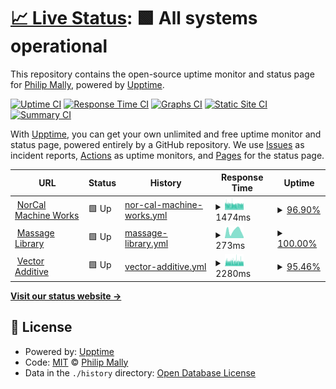 # [📈 Live Status](https://drphil3d.github.io/uptime): <!--live status--> **🟩 All systems operational**

This repository contains the open-source uptime monitor and status page for [Philip Mally](www.vectormfg.net), powered by [Upptime](https://github.com/upptime/upptime).

[![Uptime CI](https://github.com/drphil3d/uptime/workflows/Uptime%20CI/badge.svg)](https://github.com/drphil3d/uptime/actions?query=workflow%3A%22Uptime+CI%22)
[![Response Time CI](https://github.com/drphil3d/uptime/workflows/Response%20Time%20CI/badge.svg)](https://github.com/drphil3d/uptime/actions?query=workflow%3A%22Response+Time+CI%22)
[![Graphs CI](https://github.com/drphil3d/uptime/workflows/Graphs%20CI/badge.svg)](https://github.com/drphil3d/uptime/actions?query=workflow%3A%22Graphs+CI%22)
[![Static Site CI](https://github.com/drphil3d/uptime/workflows/Static%20Site%20CI/badge.svg)](https://github.com/drphil3d/uptime/actions?query=workflow%3A%22Static+Site+CI%22)
[![Summary CI](https://github.com/drphil3d/uptime/workflows/Summary%20CI/badge.svg)](https://github.com/drphil3d/uptime/actions?query=workflow%3A%22Summary+CI%22)

With [Upptime](https://upptime.js.org), you can get your own unlimited and free uptime monitor and status page, powered entirely by a GitHub repository. We use [Issues](https://github.com/drphil3d/uptime/issues) as incident reports, [Actions](https://github.com/drphil3d/uptime/actions) as uptime monitors, and [Pages](https://drphil3d.github.io/uptime) for the status page.

<!--start: status pages-->
<!-- This summary is generated by Upptime (https://github.com/upptime/upptime) -->
<!-- Do not edit this manually, your changes will be overwritten -->
<!-- prettier-ignore -->
| URL | Status | History | Response Time | Uptime |
| --- | ------ | ------- | ------------- | ------ |
| <img alt="" src="https://favicons.githubusercontent.com/norcalmachine.com" height="13"> [NorCal Machine Works](https://norcalmachine.com) | 🟩 Up | [nor-cal-machine-works.yml](https://github.com/drphil3d/uptime/commits/HEAD/history/nor-cal-machine-works.yml) | <details><summary><img alt="Response time graph" src="./graphs/nor-cal-machine-works/response-time-week.png" height="20"> 1474ms</summary><br><a href="https://drphil3d.github.io/uptime/history/nor-cal-machine-works"><img alt="Response time 1620" src="https://img.shields.io/endpoint?url=https%3A%2F%2Fraw.githubusercontent.com%2Fdrphil3d%2Fuptime%2FHEAD%2Fapi%2Fnor-cal-machine-works%2Fresponse-time.json"></a><br><a href="https://drphil3d.github.io/uptime/history/nor-cal-machine-works"><img alt="24-hour response time 1478" src="https://img.shields.io/endpoint?url=https%3A%2F%2Fraw.githubusercontent.com%2Fdrphil3d%2Fuptime%2FHEAD%2Fapi%2Fnor-cal-machine-works%2Fresponse-time-day.json"></a><br><a href="https://drphil3d.github.io/uptime/history/nor-cal-machine-works"><img alt="7-day response time 1474" src="https://img.shields.io/endpoint?url=https%3A%2F%2Fraw.githubusercontent.com%2Fdrphil3d%2Fuptime%2FHEAD%2Fapi%2Fnor-cal-machine-works%2Fresponse-time-week.json"></a><br><a href="https://drphil3d.github.io/uptime/history/nor-cal-machine-works"><img alt="30-day response time 1528" src="https://img.shields.io/endpoint?url=https%3A%2F%2Fraw.githubusercontent.com%2Fdrphil3d%2Fuptime%2FHEAD%2Fapi%2Fnor-cal-machine-works%2Fresponse-time-month.json"></a><br><a href="https://drphil3d.github.io/uptime/history/nor-cal-machine-works"><img alt="1-year response time 1620" src="https://img.shields.io/endpoint?url=https%3A%2F%2Fraw.githubusercontent.com%2Fdrphil3d%2Fuptime%2FHEAD%2Fapi%2Fnor-cal-machine-works%2Fresponse-time-year.json"></a></details> | <details><summary><a href="https://drphil3d.github.io/uptime/history/nor-cal-machine-works">96.90%</a></summary><a href="https://drphil3d.github.io/uptime/history/nor-cal-machine-works"><img alt="All-time uptime 90.80%" src="https://img.shields.io/endpoint?url=https%3A%2F%2Fraw.githubusercontent.com%2Fdrphil3d%2Fuptime%2FHEAD%2Fapi%2Fnor-cal-machine-works%2Fuptime.json"></a><br><a href="https://drphil3d.github.io/uptime/history/nor-cal-machine-works"><img alt="24-hour uptime 100.00%" src="https://img.shields.io/endpoint?url=https%3A%2F%2Fraw.githubusercontent.com%2Fdrphil3d%2Fuptime%2FHEAD%2Fapi%2Fnor-cal-machine-works%2Fuptime-day.json"></a><br><a href="https://drphil3d.github.io/uptime/history/nor-cal-machine-works"><img alt="7-day uptime 96.90%" src="https://img.shields.io/endpoint?url=https%3A%2F%2Fraw.githubusercontent.com%2Fdrphil3d%2Fuptime%2FHEAD%2Fapi%2Fnor-cal-machine-works%2Fuptime-week.json"></a><br><a href="https://drphil3d.github.io/uptime/history/nor-cal-machine-works"><img alt="30-day uptime 96.45%" src="https://img.shields.io/endpoint?url=https%3A%2F%2Fraw.githubusercontent.com%2Fdrphil3d%2Fuptime%2FHEAD%2Fapi%2Fnor-cal-machine-works%2Fuptime-month.json"></a><br><a href="https://drphil3d.github.io/uptime/history/nor-cal-machine-works"><img alt="1-year uptime 90.80%" src="https://img.shields.io/endpoint?url=https%3A%2F%2Fraw.githubusercontent.com%2Fdrphil3d%2Fuptime%2FHEAD%2Fapi%2Fnor-cal-machine-works%2Fuptime-year.json"></a></details>
| <img alt="" src="https://favicons.githubusercontent.com/massagelibrary.com" height="13"> [Massage Library](https://massagelibrary.com) | 🟩 Up | [massage-library.yml](https://github.com/drphil3d/uptime/commits/HEAD/history/massage-library.yml) | <details><summary><img alt="Response time graph" src="./graphs/massage-library/response-time-week.png" height="20"> 273ms</summary><br><a href="https://drphil3d.github.io/uptime/history/massage-library"><img alt="Response time 872" src="https://img.shields.io/endpoint?url=https%3A%2F%2Fraw.githubusercontent.com%2Fdrphil3d%2Fuptime%2FHEAD%2Fapi%2Fmassage-library%2Fresponse-time.json"></a><br><a href="https://drphil3d.github.io/uptime/history/massage-library"><img alt="24-hour response time 37" src="https://img.shields.io/endpoint?url=https%3A%2F%2Fraw.githubusercontent.com%2Fdrphil3d%2Fuptime%2FHEAD%2Fapi%2Fmassage-library%2Fresponse-time-day.json"></a><br><a href="https://drphil3d.github.io/uptime/history/massage-library"><img alt="7-day response time 273" src="https://img.shields.io/endpoint?url=https%3A%2F%2Fraw.githubusercontent.com%2Fdrphil3d%2Fuptime%2FHEAD%2Fapi%2Fmassage-library%2Fresponse-time-week.json"></a><br><a href="https://drphil3d.github.io/uptime/history/massage-library"><img alt="30-day response time 279" src="https://img.shields.io/endpoint?url=https%3A%2F%2Fraw.githubusercontent.com%2Fdrphil3d%2Fuptime%2FHEAD%2Fapi%2Fmassage-library%2Fresponse-time-month.json"></a><br><a href="https://drphil3d.github.io/uptime/history/massage-library"><img alt="1-year response time 872" src="https://img.shields.io/endpoint?url=https%3A%2F%2Fraw.githubusercontent.com%2Fdrphil3d%2Fuptime%2FHEAD%2Fapi%2Fmassage-library%2Fresponse-time-year.json"></a></details> | <details><summary><a href="https://drphil3d.github.io/uptime/history/massage-library">100.00%</a></summary><a href="https://drphil3d.github.io/uptime/history/massage-library"><img alt="All-time uptime 99.43%" src="https://img.shields.io/endpoint?url=https%3A%2F%2Fraw.githubusercontent.com%2Fdrphil3d%2Fuptime%2FHEAD%2Fapi%2Fmassage-library%2Fuptime.json"></a><br><a href="https://drphil3d.github.io/uptime/history/massage-library"><img alt="24-hour uptime 100.00%" src="https://img.shields.io/endpoint?url=https%3A%2F%2Fraw.githubusercontent.com%2Fdrphil3d%2Fuptime%2FHEAD%2Fapi%2Fmassage-library%2Fuptime-day.json"></a><br><a href="https://drphil3d.github.io/uptime/history/massage-library"><img alt="7-day uptime 100.00%" src="https://img.shields.io/endpoint?url=https%3A%2F%2Fraw.githubusercontent.com%2Fdrphil3d%2Fuptime%2FHEAD%2Fapi%2Fmassage-library%2Fuptime-week.json"></a><br><a href="https://drphil3d.github.io/uptime/history/massage-library"><img alt="30-day uptime 100.00%" src="https://img.shields.io/endpoint?url=https%3A%2F%2Fraw.githubusercontent.com%2Fdrphil3d%2Fuptime%2FHEAD%2Fapi%2Fmassage-library%2Fuptime-month.json"></a><br><a href="https://drphil3d.github.io/uptime/history/massage-library"><img alt="1-year uptime 99.43%" src="https://img.shields.io/endpoint?url=https%3A%2F%2Fraw.githubusercontent.com%2Fdrphil3d%2Fuptime%2FHEAD%2Fapi%2Fmassage-library%2Fuptime-year.json"></a></details>
| <img alt="" src="https://favicons.githubusercontent.com/vectoradditive.com" height="13"> [Vector Additive](https://vectoradditive.com) | 🟩 Up | [vector-additive.yml](https://github.com/drphil3d/uptime/commits/HEAD/history/vector-additive.yml) | <details><summary><img alt="Response time graph" src="./graphs/vector-additive/response-time-week.png" height="20"> 2280ms</summary><br><a href="https://drphil3d.github.io/uptime/history/vector-additive"><img alt="Response time 2294" src="https://img.shields.io/endpoint?url=https%3A%2F%2Fraw.githubusercontent.com%2Fdrphil3d%2Fuptime%2FHEAD%2Fapi%2Fvector-additive%2Fresponse-time.json"></a><br><a href="https://drphil3d.github.io/uptime/history/vector-additive"><img alt="24-hour response time 2271" src="https://img.shields.io/endpoint?url=https%3A%2F%2Fraw.githubusercontent.com%2Fdrphil3d%2Fuptime%2FHEAD%2Fapi%2Fvector-additive%2Fresponse-time-day.json"></a><br><a href="https://drphil3d.github.io/uptime/history/vector-additive"><img alt="7-day response time 2280" src="https://img.shields.io/endpoint?url=https%3A%2F%2Fraw.githubusercontent.com%2Fdrphil3d%2Fuptime%2FHEAD%2Fapi%2Fvector-additive%2Fresponse-time-week.json"></a><br><a href="https://drphil3d.github.io/uptime/history/vector-additive"><img alt="30-day response time 2306" src="https://img.shields.io/endpoint?url=https%3A%2F%2Fraw.githubusercontent.com%2Fdrphil3d%2Fuptime%2FHEAD%2Fapi%2Fvector-additive%2Fresponse-time-month.json"></a><br><a href="https://drphil3d.github.io/uptime/history/vector-additive"><img alt="1-year response time 2294" src="https://img.shields.io/endpoint?url=https%3A%2F%2Fraw.githubusercontent.com%2Fdrphil3d%2Fuptime%2FHEAD%2Fapi%2Fvector-additive%2Fresponse-time-year.json"></a></details> | <details><summary><a href="https://drphil3d.github.io/uptime/history/vector-additive">95.46%</a></summary><a href="https://drphil3d.github.io/uptime/history/vector-additive"><img alt="All-time uptime 99.60%" src="https://img.shields.io/endpoint?url=https%3A%2F%2Fraw.githubusercontent.com%2Fdrphil3d%2Fuptime%2FHEAD%2Fapi%2Fvector-additive%2Fuptime.json"></a><br><a href="https://drphil3d.github.io/uptime/history/vector-additive"><img alt="24-hour uptime 96.44%" src="https://img.shields.io/endpoint?url=https%3A%2F%2Fraw.githubusercontent.com%2Fdrphil3d%2Fuptime%2FHEAD%2Fapi%2Fvector-additive%2Fuptime-day.json"></a><br><a href="https://drphil3d.github.io/uptime/history/vector-additive"><img alt="7-day uptime 95.46%" src="https://img.shields.io/endpoint?url=https%3A%2F%2Fraw.githubusercontent.com%2Fdrphil3d%2Fuptime%2FHEAD%2Fapi%2Fvector-additive%2Fuptime-week.json"></a><br><a href="https://drphil3d.github.io/uptime/history/vector-additive"><img alt="30-day uptime 98.92%" src="https://img.shields.io/endpoint?url=https%3A%2F%2Fraw.githubusercontent.com%2Fdrphil3d%2Fuptime%2FHEAD%2Fapi%2Fvector-additive%2Fuptime-month.json"></a><br><a href="https://drphil3d.github.io/uptime/history/vector-additive"><img alt="1-year uptime 99.60%" src="https://img.shields.io/endpoint?url=https%3A%2F%2Fraw.githubusercontent.com%2Fdrphil3d%2Fuptime%2FHEAD%2Fapi%2Fvector-additive%2Fuptime-year.json"></a></details>

<!--end: status pages-->

[**Visit our status website →**](https://drphil3d.github.io/uptime)

## 📄 License

- Powered by: [Upptime](https://github.com/upptime/upptime)
- Code: [MIT](./LICENSE) © [Philip Mally](www.vectormfg.net)
- Data in the `./history` directory: [Open Database License](https://opendatacommons.org/licenses/odbl/1-0/)
